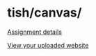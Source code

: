 # tish/canvas/

[Assignment details](/homework/canvas)

[View your uploaded website](http://cfc2017.mpaulweeks.com/students/tish/canvas/)
